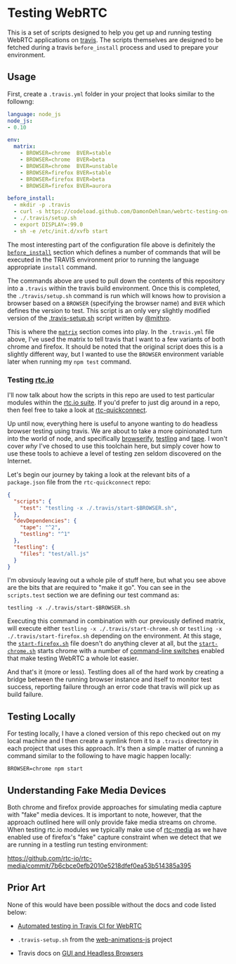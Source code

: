 # Testing WebRTC

This is a set of scripts designed to help you get up and running testing WebRTC applications on [travis](http://travis-ci.org). The scripts themselves are designed to be fetched during a travis `before_install` process and used to prepare your environment.

## Usage

First, create a `.travis.yml` folder in your project that looks similar to the followng:

```yaml
language: node_js
node_js:
- 0.10

env:
  matrix:
    - BROWSER=chrome  BVER=stable
    - BROWSER=chrome  BVER=beta
    - BROWSER=chrome  BVER=unstable
    - BROWSER=firefox BVER=stable
    - BROWSER=firefox BVER=beta
    - BROWSER=firefox BVER=aurora

before_install:
  - mkdir -p .travis
  - curl -s https://codeload.github.com/DamonOehlman/webrtc-testing-on-travis/tar.gz/master | tar -xz --strip-components=1 --directory .travis
  - ./.travis/setup.sh
  - export DISPLAY=:99.0
  - sh -e /etc/init.d/xvfb start
```

The most interesting part of the configuration file above is definitely the [`before_install`](http://docs.travis-ci.com/user/build-configuration/#before_install) section which defines a number of commands that will be executed in the TRAVIS environment prior to running the language appropriate `install` command.

The commands above are used to pull down the contents of this repository into a `.travis` within the travis build environment.  Once this is completed, the `./travis/setup.sh` command is run which will knows how to provision a browser based on a `BROWSER` (specifying the browser name) and `BVER` which defines the version to test.  This script is an only very slightly modified version of the [.travis-setup.sh](https://github.com/web-animations/web-animations-js/blob/master/.travis-setup.sh) script written by [@mithro](https://github.com/mithro).

This is where the [`matrix`](http://docs.travis-ci.com/user/build-configuration/#The-Build-Matrix) section comes into play.  In the `.travis.yml` file above, I've used the matrix to tell travis that I want to a few variants of both chrome and firefox.  It should be noted that the original script does this is a slightly different way, but I wanted to use the `BROWSER` environment variable later when running my `npm test` command.

### Testing [rtc.io](https://github.com/rtc-io)

I'll now talk about how the scripts in this repo are used to test particular modules within the [rtc.io suite](https://github.com/rtc-io).  If you'd prefer to just dig around in a repo, then feel free to take a look at [rtc-quickconnect](https://github.com/rtc-io/rtc-quickconnect).

Up until now, everything here is useful to anyone wanting to do headless browser testing using travis.  We are about to take a more opinionated turn into the world of node, and specifically [browserify](https://github.com/substack/node-browserify), [testling](https://github.com/substack/testling) and [tape](https://github.com/substack/tape).  I won't cover *why* I've chosed to use this toolchain here, but simply cover how to use these tools to achieve a level of testing zen seldom discovered on the Internet.

Let's begin our journey by taking a look at the relevant bits of a `package.json` file from the `rtc-quickconnect` repo:

```json
{
  "scripts": {
    "test": "testling -x ./.travis/start-$BROWSER.sh",
  },
  "devDependencies": {
    "tape": "^2",
    "testling": "^1"
  },
  "testling": {
    "files": "test/all.js"
  }
}
```

I'm obvsiouly leaving out a whole pile of stuff here, but what you see above are the bits that are required to "make it go".  You can see in the `scripts.test` section we are defining our test command as:

```
testling -x ./.travis/start-$BROWSER.sh
```

Executing this command in combination with our previously defined matrix, will execute either `testling -x ./.travis/start-chrome.sh` or `testling -x ./.travis/start-firefox.sh` depending on the environment.  At this stage, the [`start-firefox.sh`](https://github.com/DamonOehlman/webrtc-testing-on-travis/blob/master/start-firefox.sh) file doesn't do anything clever at all, but the [`start-chrome.sh`](https://github.com/DamonOehlman/webrtc-testing-on-travis/blob/master/start-chrome.sh) starts chrome with a number of [command-line switches](http://peter.sh/experiments/chromium-command-line-switches/) enabled that make testing WebRTC a whole lot easier.

And that's it (more or less). Testling does all of the hard work by creating a bridge between the running browser instance and itself to monitor test success, reporting failure through an error code that travis will  pick up as build failure.

## Testing Locally

For testing locally, I have a cloned version of this repo checked out on my local machine and I then create a symlink from it to a `.travis` directory in each project that uses this approach.  It's then a simple matter of running a command similar to the following to have magic happen locally:

```
BROWSER=chrome npm start
```

## Understanding Fake Media Devices

Both chrome and firefox provide approaches for simulating media capture with "fake" media devices.  It is important to note, however, that the approach outlined here will only provide fake media streams on chrome.  When testing rtc.io modules we typically make use of [rtc-media](https://github.com/rtc-io/rtc-media) as we have enabled use of firefox's "fake" capture constraint when we detect that we are running in a testling run testing environment:

https://github.com/rtc-io/rtc-media/commit/7b6cbce0efb2010e5218dfef0ea53b514385a395

## Prior Art

None of this would have been possible without the docs and code listed below:

- [Automated testing in Travis CI for WebRTC](http://lynckia.com/licode/travis-webrtc.html)

- `.travis-setup.sh` from the [web-animations-js](https://github.com/web-animations/web-animations-js) project

- Travis docs on [GUI and Headless Browsers](http://docs.travis-ci.com/user/gui-and-headless-browsers/)